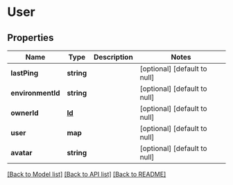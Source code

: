 # User

## Properties
Name | Type | Description | Notes
------------ | ------------- | ------------- | -------------
**lastPing** | **string** |  | [optional] [default to null]
**environmentId** | **string** |  | [optional] [default to null]
**ownerId** | [**Id**](Id.md) |  | [optional] [default to null]
**user** | **map** |  | [optional] [default to null]
**avatar** | **string** |  | [optional] [default to null]

[[Back to Model list]](../README.md#documentation-for-models) [[Back to API list]](../README.md#documentation-for-api-endpoints) [[Back to README]](../README.md)


